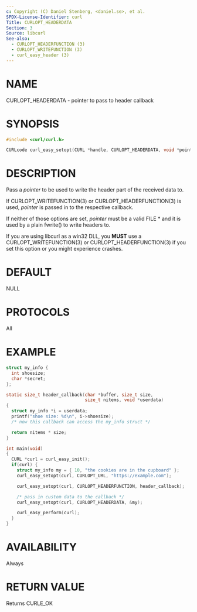 ```yaml
---
c: Copyright (C) Daniel Stenberg, <daniel.se>, et al.
SPDX-License-Identifier: curl
Title: CURLOPT_HEADERDATA
Section: 3
Source: libcurl
See-also:
  - CURLOPT_HEADERFUNCTION (3)
  - CURLOPT_WRITEFUNCTION (3)
  - curl_easy_header (3)
---
```


# NAME

CURLOPT_HEADERDATA - pointer to pass to header callback

# SYNOPSIS

~~~c
#include <curl/curl.h>

CURLcode curl_easy_setopt(CURL *handle, CURLOPT_HEADERDATA, void *pointer);
~~~

# DESCRIPTION

Pass a *pointer* to be used to write the header part of the received data
to.

If CURLOPT_WRITEFUNCTION(3) or CURLOPT_HEADERFUNCTION(3) is used,
*pointer* is passed in to the respective callback.

If neither of those options are set, *pointer* must be a valid FILE * and
it is used by a plain fwrite() to write headers to.

If you are using libcurl as a win32 DLL, you **MUST** use a
CURLOPT_WRITEFUNCTION(3) or CURLOPT_HEADERFUNCTION(3) if you set
this option or you might experience crashes.

# DEFAULT

NULL

# PROTOCOLS

All

# EXAMPLE

~~~c
struct my_info {
  int shoesize;
  char *secret;
};

static size_t header_callback(char *buffer, size_t size,
                              size_t nitems, void *userdata)
{
  struct my_info *i = userdata;
  printf("shoe size: %d\n", i->shoesize);
  /* now this callback can access the my_info struct */

  return nitems * size;
}

int main(void)
{
  CURL *curl = curl_easy_init();
  if(curl) {
    struct my_info my = { 10, "the cookies are in the cupboard" };
    curl_easy_setopt(curl, CURLOPT_URL, "https://example.com");

    curl_easy_setopt(curl, CURLOPT_HEADERFUNCTION, header_callback);

    /* pass in custom data to the callback */
    curl_easy_setopt(curl, CURLOPT_HEADERDATA, &my);

    curl_easy_perform(curl);
  }
}
~~~

# AVAILABILITY

Always

# RETURN VALUE

Returns CURLE_OK
